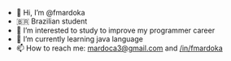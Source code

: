 - 👋 Hi, I’m @fmardoka
- 🇧🇷 Brazilian student
- 👀 I’m interested to study to improve my programmer career
- 🌱 I’m currently learning java language
- 📫 How to reach me: [mardoca3@gmail.com](mailto:mardoca3@gmail.com?subject=Hello!) and [/in/fmardoka](https://www.linkedin.com/in/fmardoka)

<!---
fmardoka/fmardoka is a ✨ special ✨ repository because its `README.md` (this file) appears on your GitHub profile.
You can click the Preview link to take a look at your changes.
--->
